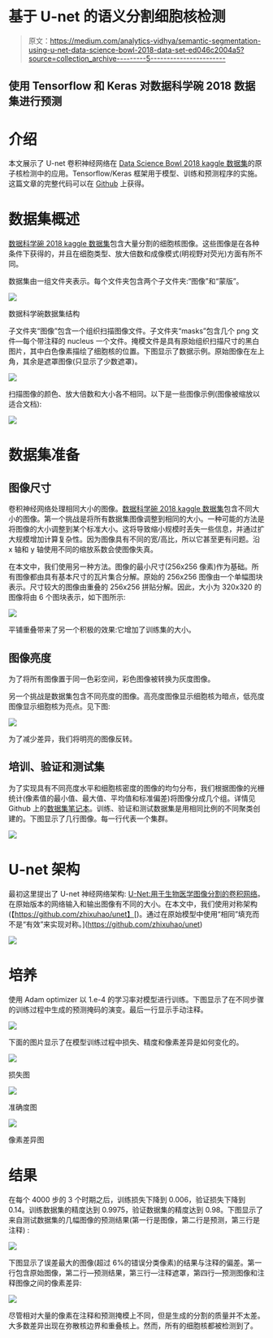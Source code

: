 # 基于 U-net 的语义分割细胞核检测

> 原文：<https://medium.com/analytics-vidhya/semantic-segmentation-using-u-net-data-science-bowl-2018-data-set-ed046c2004a5?source=collection_archive---------5----------------------->

## 使用 Tensorflow 和 Keras 对数据科学碗 2018 数据集进行预测

# 介绍

本文展示了 U-net 卷积神经网络在 [Data Science Bowl 2018 kaggle 数据集](https://www.kaggle.com/c/data-science-bowl-2018)的原子核检测中的应用。Tensorflow/Keras 框架用于模型、训练和预测程序的实施。这篇文章的完整代码可以在 [Github](https://github.com/Booritas/semantic-segmentation) 上获得。

# 数据集概述

[数据科学碗 2018 kaggle 数据集](https://www.kaggle.com/c/data-science-bowl-2018)包含大量分割的细胞核图像。这些图像是在各种条件下获得的，并且在细胞类型、放大倍数和成像模式(明视野对荧光)方面有所不同。

数据集由一组文件夹表示。每个文件夹包含两个子文件夹:“图像”和“蒙版”。

![](img/f6b6d7ad3f32812d2c5e16f6e39f3190.png)

数据科学碗数据集结构

子文件夹“图像”包含一个组织扫描图像文件。子文件夹“masks”包含几个 png 文件—每个带注释的 nucleus 一个文件。掩模文件是具有原始组织扫描尺寸的黑白图片，其中白色像素描绘了细胞核的位置。下图显示了数据示例。原始图像在左上角，其余是遮罩图像(只显示了少数遮罩)。

![](img/3bc343d4868def0dcd755a8ec5cd7b89.png)

扫描图像的颜色、放大倍数和大小各不相同。以下是一些图像示例(图像被缩放以适合文档):

![](img/14f17f0e22a59ad991d51beb8ee480ac.png)

# 数据集准备

## 图像尺寸

卷积神经网络处理相同大小的图像。[数据科学碗 2018 kaggle 数据集](https://www.kaggle.com/c/data-science-bowl-2018)包含不同大小的图像。第一个挑战是将所有数据集图像调整到相同的大小。一种可能的方法是将图像的大小调整到某个标准大小。这将导致缩小规模时丢失一些信息，并通过扩大规模增加计算复杂性。因为图像具有不同的宽/高比，所以它甚至更有问题。沿 x 轴和 y 轴使用不同的缩放系数会使图像失真。

在本文中，我们使用另一种方法。图像的最小尺寸(256x256 像素)作为基础。所有图像都由具有基本尺寸的瓦片集合分解。原始的 256x256 图像由一个单幅图块表示。尺寸较大的图像由重叠的 256x256 拼贴分解。因此，大小为 320x320 的图像将由 6 个图块表示，如下图所示:

![](img/8c9439996c028a2d03ff77eee236439d.png)

平铺重叠带来了另一个积极的效果:它增加了训练集的大小。

## 图像亮度

为了将所有图像置于同一色彩空间，彩色图像被转换为灰度图像。

另一个挑战是数据集包含不同亮度的图像。高亮度图像显示细胞核为暗点，低亮度图像显示细胞核为亮点。见下图:

![](img/a718bc75f8f3016d165c5892418b4062.png)

为了减少差异，我们将明亮的图像反转。

## 培训、验证和测试集

为了实现具有不同亮度水平和细胞核密度的图像的均匀分布，我们根据图像的光栅统计(像素值的最小值、最大值、平均值和标准偏差)将图像分成几个组。详情见 Github 上的[数据集笔记本](https://github.com/Booritas/semantic-segmentation/blob/master/data/data-science-bowl.ipynb)。训练、验证和测试数据集是用相同比例的不同聚类创建的。下图显示了几行图像。每一行代表一个集群。

![](img/be9ea92dd6db29b3c9cfea2d1b416edd.png)

# U-net 架构

最初这里提出了 U-net 神经网络架构: [U-Net:用于生物医学图像分割的卷积网络](https://arxiv.org/pdf/1505.04597.pdf)。在原始版本的网络输入和输出图像有不同的大小。在本文中，我们使用对称架构(【https://github.com/zhixuhao/unet】[)。通过在原始模型中使用“相同”填充而不是“有效”来实现对称。](https://github.com/zhixuhao/unet)

![](img/93c5bb603e717c3b8e84c01ea1b52840.png)

# 培养

使用 Adam optimizer 以 1.e-4 的学习率对模型进行训练。下图显示了在不同步骤的训练过程中生成的预测掩码的演变。最后一行显示手动注释。

![](img/a5664d6e2699f26d2447e8a3c228a232.png)

下面的图片显示了在模型训练过程中损失、精度和像素差异是如何变化的。

![](img/e201133e7b49296795363db5a46ecaf0.png)

损失图

![](img/2e913c79d064556e47e55cb18c9f7bb6.png)

准确度图

![](img/80f0076f838b6b1c8550c3fbfa528fcb.png)

像素差异图

# 结果

在每个 4000 步的 3 个时期之后，训练损失下降到 0.006，验证损失下降到 0.14。训练数据集的精度达到 0.9975，验证数据集的精度达到 0.98。下图显示了来自测试数据集的几幅图像的预测结果(第一行是图像，第二行是预测，第三行是注释) :

![](img/1f71b7a5b8c66ea2bd97a5603c7f93bd.png)

下图显示了误差最大的图像(超过 6%的错误分类像素)的结果与注释的偏差。第一行包含原始图像，第二行—预测结果，第三行—注释遮罩，第四行—预测图像和注释图像之间的像素差异:

![](img/663907b95d4fb7d711ba7f70e2e4de91.png)

尽管相对大量的像素在注释和预测掩模上不同，但是生成的分割的质量并不太差。大多数差异出现在弥散核边界和重叠核上。然而，所有的细胞核都被检测到了。